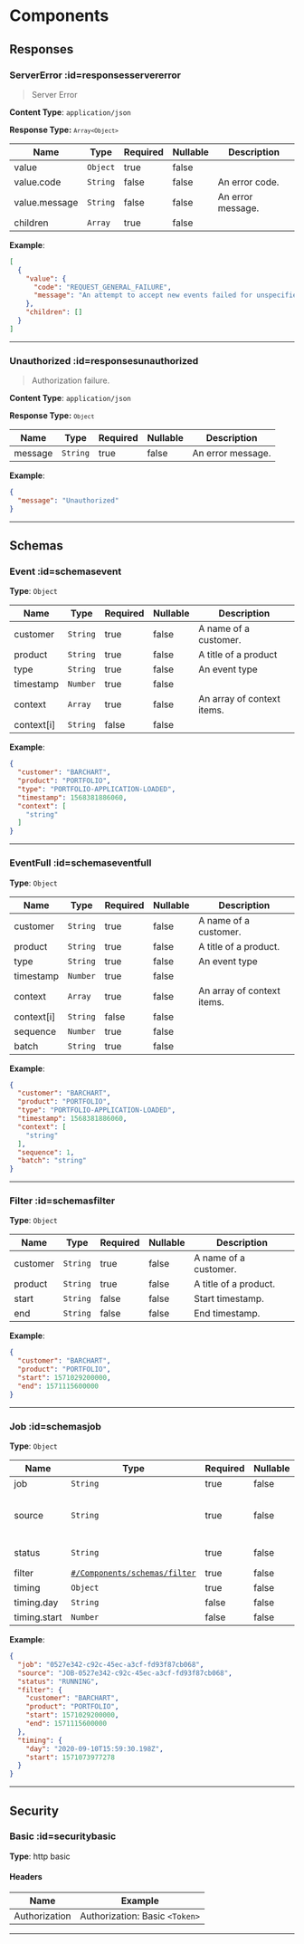 # Components

## Responses 

### ServerError :id=responsesservererror
> Server Error

**Content Type**: <code>application/json</code>

**Response Type:** <code><code>Array&lt;Object&gt;</code></code>

| Name | Type | Required | Nullable | Description |
| ---- | ---- | -------- | -------- | ----------- |
| value | <code>Object</code> | true | false |  |
| value.code | <code>String</code> | false | false | An error code. |
| value.message | <code>String</code> | false | false | An error message. |
| children | <code>Array</code> | true | false |  |

**Example**:

```json
[
  {
    "value": {
      "code": "REQUEST_GENERAL_FAILURE",
      "message": "An attempt to accept new events failed for unspecified reason(s)."
    },
    "children": []
  }
]
```

* * *

### Unauthorized :id=responsesunauthorized
> Authorization failure.

**Content Type**: <code>application/json</code>

**Response Type:** <code><code>Object</code></code>

| Name | Type | Required | Nullable | Description |
| ---- | ---- | -------- | -------- | ----------- |
| message | <code>String</code> | true | false | An error message. |

**Example**:

```json
{
  "message": "Unauthorized"
}
```

* * *

## Schemas 

### Event :id=schemasevent
**Type**: <code>Object</code>
    
| Name | Type | Required | Nullable | Description |
| ---- | ---- | -------- | -------- | ----------- |
| customer | <code>String</code> | true | false | A name of a customer. |
| product | <code>String</code> | true | false | A title of a product |
| type | <code>String</code> | true | false | An event type |
| timestamp | <code>Number</code> | true | false |  |
| context | <code>Array</code> | true | false | An array of context items. |
| context[i] | <code>String</code> | false | false |  |

**Example**:

```json
{
  "customer": "BARCHART",
  "product": "PORTFOLIO",
  "type": "PORTFOLIO-APPLICATION-LOADED",
  "timestamp": 1568381886060,
  "context": [
    "string"
  ]
}
```

* * *

### EventFull :id=schemaseventfull
**Type**: <code>Object</code>
    
| Name | Type | Required | Nullable | Description |
| ---- | ---- | -------- | -------- | ----------- |
| customer | <code>String</code> | true | false | A name of a customer. |
| product | <code>String</code> | true | false | A title of a product. |
| type | <code>String</code> | true | false | An event type |
| timestamp | <code>Number</code> | true | false |  |
| context | <code>Array</code> | true | false | An array of context items. |
| context[i] | <code>String</code> | false | false |  |
| sequence | <code>Number</code> | true | false |  |
| batch | <code>String</code> | true | false |  |

**Example**:

```json
{
  "customer": "BARCHART",
  "product": "PORTFOLIO",
  "type": "PORTFOLIO-APPLICATION-LOADED",
  "timestamp": 1568381886060,
  "context": [
    "string"
  ],
  "sequence": 1,
  "batch": "string"
}
```

* * *

### Filter :id=schemasfilter
**Type**: <code>Object</code>
    
| Name | Type | Required | Nullable | Description |
| ---- | ---- | -------- | -------- | ----------- |
| customer | <code>String</code> | true | false | A name of a customer. |
| product | <code>String</code> | true | false | A title of a product. |
| start | <code>String</code> | false | false | Start timestamp. |
| end | <code>String</code> | false | false | End timestamp. |

**Example**:

```json
{
  "customer": "BARCHART",
  "product": "PORTFOLIO",
  "start": 1571029200000,
  "end": 1571115600000
}
```

* * *

### Job :id=schemasjob
**Type**: <code>Object</code>
    
| Name | Type | Required | Nullable | Description |
| ---- | ---- | -------- | -------- | ----------- |
| job | <code>String</code> | true | false | A job uuid. |
| source | <code>String</code> | true | false | The identifier of the export job. |
| status | <code>String</code> | true | false | A status of the job. |
| filter | [<code>#/Components/schemas/filter</code>](#schemasFilter) | true | false |  |
| timing | <code>Object</code> | true | false |  |
| timing.day | <code>String</code> | false | false |  |
| timing.start | <code>Number</code> | false | false |  |

**Example**:

```json
{
  "job": "0527e342-c92c-45ec-a3cf-fd93f87cb068",
  "source": "JOB-0527e342-c92c-45ec-a3cf-fd93f87cb068",
  "status": "RUNNING",
  "filter": {
    "customer": "BARCHART",
    "product": "PORTFOLIO",
    "start": 1571029200000,
    "end": 1571115600000
  },
  "timing": {
    "day": "2020-09-10T15:59:30.198Z",
    "start": 1571073977278
  }
}
```

* * *

## Security 

### Basic :id=securitybasic

>

**Type**: http basic
    
#### Headers
| Name | Example |
| ---- | ------- |
| Authorization | Authorization: Basic <code>&lt;Token&gt;</code> |

* * *

